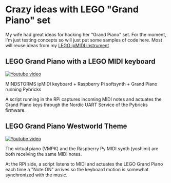 # Crazy ideas with LEGO "Grand Piano" set

My wife had great ideas for hacking her "Grand Piano" set. For the moment, I'm just testing concepts so will just put some samples of code here.
Most will reuse ideas from my [LEGO ipMIDI instrument](https://github.com/JorgePe/multicastMIDI-EV3)

## LEGO Grand Piano with a LEGO MIDI keyboard

[![Youtube video](https://img.youtube.com/vi/gyGDLCBsgnA/0.jpg)](https://www.youtube.com/watch?v=gyGDLCBsgnA)

MINDSTORMS ipMIDI keyboard + Raspberry Pi softsynth + Grand Piano running Pybricks

A script running in the RPi captures incoming MIDI notes and actuates the Grand Piano keys through the Nordic UART Service of the Pybricks firmware.


## LEGO Grand Piano Westworld Theme

[![Youtube video](https://img.youtube.com/vi/bJun4xo4aLo/0.jpg)](https://www.youtube.com/watch?v=bJun4xo4aLo)

The virtual piano (VMPK) and the Raspberry Py MIDI synth (yoshimi) are both receiving the same MIDI notes.

At the RPi side, a script listens to MIDI and actuates the LEGO Grand Piano each time a "Note ON" arrives so the keyboard motion is
somewhat synchronized with the music.

